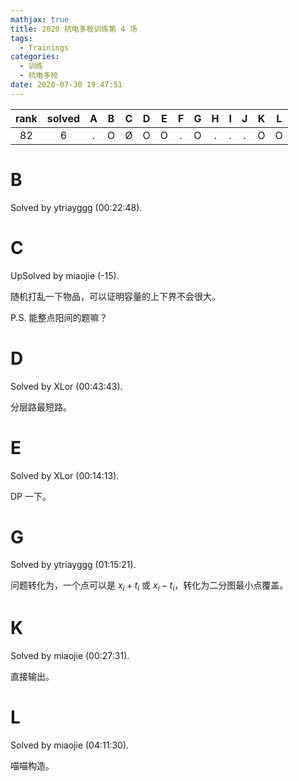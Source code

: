 ```yaml
---
mathjax: true
title: 2020 杭电多校训练第 4 场
tags:
  - Trainings
categories:
  - 训练
  - 杭电多校
date: 2020-07-30 19:47:51
---
```


| rank | solved |  A  |  B  |  C  |  D  |  E  |  F  |  G  |  H  |  I  |  J  |  K  |  L  |
| :--: | :----: | :-: | :-: | :-: | :-: | :-: | :-: | :-: | :-: | :-: | :-: | :-: | :-: |
|  82  |  6     |  .  |  O  |  Ø  |  O  |  O  |  .  |  O  |  .  |  .  |  .  |  O  |  O  |

<!--more-->

# B

Solved by ytriayggg (00:22:48).

# C

UpSolved by miaojie (-15).

随机打乱一下物品，可以证明容量的上下界不会很大。

P.S. 能整点阳间的题嘛？

# D

Solved by XLor (00:43:43).

分层路最短路。

# E

Solved by XLor (00:14:13).

DP 一下。

# G

Solved by ytriayggg (01:15:21).

问题转化为，一个点可以是 $x_i+t_i$ 或 $x_i-t_i$，转化为二分图最小点覆盖。

# K

Solved by miaojie (00:27:31).

直接输出。

# L

Solved by miaojie (04:11:30).

喵喵构造。
